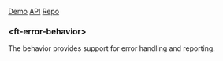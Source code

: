 [Demo](https://filethis.github.io/ft-error-behavior/components/ft-error-behavior/demo/)    [API](https://filethis.github.io/ft-error-behavior/components/ft-error-behavior/)    [Repo](https://github.com/filethis/ft-error-behavior)

### \<ft-error-behavior\>

The behavior provides support for error handling and reporting.